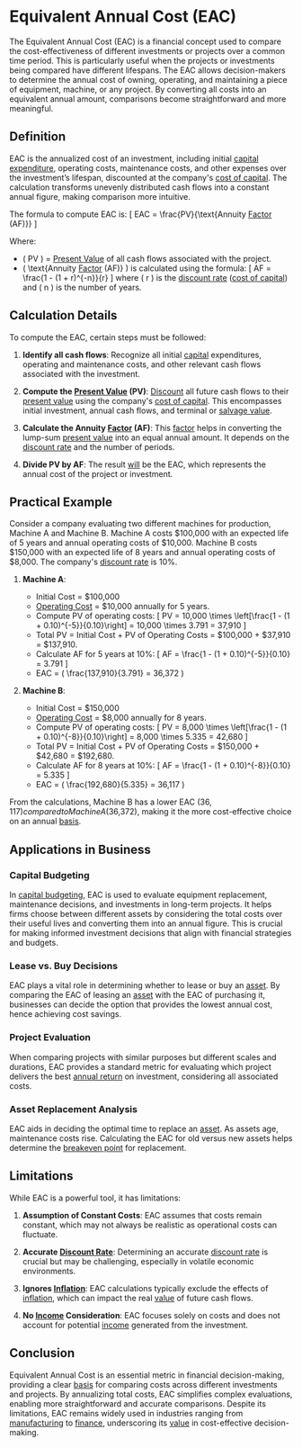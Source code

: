 # Equivalent Annual Cost (EAC)

The Equivalent Annual Cost (EAC) is a financial concept used to compare the cost-effectiveness of different investments or projects over a common time period. This is particularly useful when the projects or investments being compared have different lifespans. The EAC allows decision-makers to determine the annual cost of owning, operating, and maintaining a piece of equipment, machine, or any project. By converting all costs into an equivalent annual amount, comparisons become straightforward and more meaningful.

## Definition

EAC is the annualized cost of an investment, including initial [capital expenditure](../c/capital_expenditure.md), operating costs, maintenance costs, and other expenses over the investment’s lifespan, discounted at the company's [cost of capital](../c/cost_of_capital.md). The calculation transforms unevenly distributed cash flows into a constant annual figure, making comparison more intuitive.

The formula to compute EAC is:
\[ EAC = \frac{PV}{\text{Annuity [Factor](../f/factor.md) (AF)}} \]

Where:
- \( PV \) = [Present Value](../p/present_value.md) of all cash flows associated with the project.
- \( \text{Annuity [Factor](../f/factor.md) (AF)} \) is calculated using the formula: 
  \[ AF = \frac{1 - (1 + r)^{-n}}{r} \]
  where \( r \) is the [discount rate](../d/discount_rate.md) ([cost of capital](../c/cost_of_capital.md)) and \( n \) is the number of years.

## Calculation Details

To compute the EAC, certain steps must be followed:

1. **Identify all cash flows**: Recognize all initial [capital](../c/capital.md) expenditures, operating and maintenance costs, and other relevant cash flows associated with the investment.

2. **Compute the [Present Value](../p/present_value.md) (PV)**: [Discount](../d/discount.md) all future cash flows to their [present value](../p/present_value.md) using the company's [cost of capital](../c/cost_of_capital.md). This encompasses initial investment, annual cash flows, and terminal or [salvage value](../s/salvage_value.md).

3. **Calculate the Annuity [Factor](../f/factor.md) (AF)**: This [factor](../f/factor.md) helps in converting the lump-sum [present value](../p/present_value.md) into an equal annual amount. It depends on the [discount rate](../d/discount_rate.md) and the number of periods.

4. **Divide PV by AF**: The result [will](../w/will.md) be the EAC, which represents the annual cost of the project or investment.

## Practical Example

Consider a company evaluating two different machines for production, Machine A and Machine B. Machine A costs $100,000 with an expected life of 5 years and annual operating costs of $10,000. Machine B costs $150,000 with an expected life of 8 years and annual operating costs of $8,000. The company's [discount rate](../d/discount_rate.md) is 10%.

1. **Machine A**:
   - Initial Cost = $100,000
   - [Operating Cost](../o/operating_cost.md) = $10,000 annually for 5 years.
   - Compute PV of operating costs:
     \[ PV = 10,000 \times \left[\frac{1 - (1 + 0.10)^{-5}}{0.10}\right] = 10,000 \times 3.791 = 37,910 \]
   - Total PV = Initial Cost + PV of Operating Costs = $100,000 + $37,910 = $137,910.
   - Calculate AF for 5 years at 10%:
     \[ AF = \frac{1 - (1 + 0.10)^{-5}}{0.10} = 3.791 \]
   - EAC = \( \frac{137,910}{3.791} = 36,372 \)

2. **Machine B**:
   - Initial Cost = $150,000
   - [Operating Cost](../o/operating_cost.md) = $8,000 annually for 8 years.
   - Compute PV of operating costs:
     \[ PV = 8,000 \times \left[\frac{1 - (1 + 0.10)^{-8}}{0.10}\right] = 8,000 \times 5.335 = 42,680 \]
   - Total PV = Initial Cost + PV of Operating Costs = $150,000 + $42,680 = $192,680.
   - Calculate AF for 8 years at 10%:
     \[ AF = \frac{1 - (1 + 0.10)^{-8}}{0.10} = 5.335 \]
   - EAC = \( \frac{192,680}{5.335} = 36,117 \)

From the calculations, Machine B has a lower EAC ($36,117) compared to Machine A ($36,372), making it the more cost-effective choice on an annual [basis](../b/basis.md).

## Applications in Business

### Capital Budgeting

In [capital budgeting](../c/capital_budgeting.md), EAC is used to evaluate equipment replacement, maintenance decisions, and investments in long-term projects. It helps firms choose between different assets by considering the total costs over their useful lives and converting them into an annual figure. This is crucial for making informed investment decisions that align with financial strategies and budgets.

### Lease vs. Buy Decisions

EAC plays a vital role in determining whether to lease or buy an [asset](../a/asset.md). By comparing the EAC of leasing an [asset](../a/asset.md) with the EAC of purchasing it, businesses can decide the option that provides the lowest annual cost, hence achieving cost savings.

### Project Evaluation

When comparing projects with similar purposes but different scales and durations, EAC provides a standard metric for evaluating which project delivers the best [annual return](../a/annual_return.md) on investment, considering all associated costs.

### Asset Replacement Analysis

EAC aids in deciding the optimal time to replace an [asset](../a/asset.md). As assets age, maintenance costs rise. Calculating the EAC for old versus new assets helps determine the [breakeven point](../b/breakeven_point.md) for replacement.

## Limitations

While EAC is a powerful tool, it has limitations:

1. **Assumption of Constant Costs**: EAC assumes that costs remain constant, which may not always be realistic as operational costs can fluctuate.

2. **Accurate [Discount Rate](../d/discount_rate.md)**: Determining an accurate [discount rate](../d/discount_rate.md) is crucial but may be challenging, especially in volatile economic environments.

3. **Ignores [Inflation](../i/inflation.md)**: EAC calculations typically exclude the effects of [inflation](../i/inflation.md), which can impact the real [value](../v/value.md) of future cash flows.

4. **No [Income](../i/income.md) Consideration**: EAC focuses solely on costs and does not account for potential [income](../i/income.md) generated from the investment.

## Conclusion

Equivalent Annual Cost is an essential metric in financial decision-making, providing a clear [basis](../b/basis.md) for comparing costs across different investments and projects. By annualizing total costs, EAC simplifies complex evaluations, enabling more straightforward and accurate comparisons. Despite its limitations, EAC remains widely used in industries ranging from [manufacturing](../m/manufacturing.md) to [finance](../f/finance.md), underscoring its [value](../v/value.md) in cost-effective decision-making.